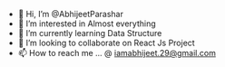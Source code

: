 - 👋 Hi, I’m @AbhijeetParashar
- 👀 I’m interested in Almost everything
- 🌱 I’m currently learning Data Structure
- 💞️ I’m looking to collaborate on React Js Project
- 📫 How to reach me ... @ iamabhijeet.29@gmail.com

<!---
AbhijeetParashar/AbhijeetParashar is a ✨ special ✨ repository because its `README.md` (this file) appears on your GitHub profile.
You can click the Preview link to take a look at your changes.
--->
